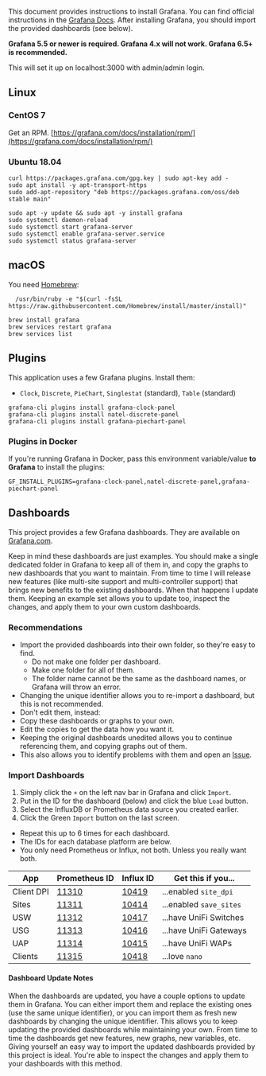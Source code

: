 This document provides instructions to install Grafana.
You can find official instructions in the [Grafana Docs](https://grafana.com/docs/installation/).
After installing Grafana, you should import the provided dashboards (see below).

**Grafana 5.5 or newer is required. Grafana 4.x will not work. Grafana 6.5+ is recommended.**

This will set it up on localhost:3000 with admin/admin login.

## Linux

### CentOS 7

Get an RPM. [https://grafana.com/docs/installation/rpm/](https://grafana.com/docs/installation/rpm/)

### Ubuntu 18.04

```shell
curl https://packages.grafana.com/gpg.key | sudo apt-key add -
sudo apt install -y apt-transport-https
sudo add-apt-repository "deb https://packages.grafana.com/oss/deb stable main"

sudo apt -y update && sudo apt -y install grafana
sudo systemctl daemon-reload
sudo systemctl start grafana-server
sudo systemctl enable grafana-server.service
sudo systemctl status grafana-server
```

## macOS

You need [Homebrew](https://brew.sh/):

```shell
  /usr/bin/ruby -e "$(curl -fsSL https://raw.githubusercontent.com/Homebrew/install/master/install)"
```

```shell
brew install grafana
brew services restart grafana
brew services list
```

## Plugins

This application uses a few Grafana plugins. Install them:

-   `Clock`, `Discrete`, `PieChart`, `Singlestat` (standard), `Table` (standard)

```shell
grafana-cli plugins install grafana-clock-panel
grafana-cli plugins install natel-discrete-panel
grafana-cli plugins install grafana-piechart-panel
```

### Plugins in Docker

If you're running Grafana in Docker, pass this environment
variable/value **to Grafana** to install the plugins:

```shell
GF_INSTALL_PLUGINS=grafana-clock-panel,natel-discrete-panel,grafana-piechart-panel
```

## Dashboards

This project provides a few Grafana dashboards. They are available on
[Grafana.com](https://grafana.com/dashboards?search=unifi-poller).

Keep in mind these dashboards are just examples. You should make a single dedicated folder
in Grafana to keep all of them in, and copy the graphs to new dashboards that you want to maintain.
From time to time I will release new features (like multi-site support and multi-controller support)
that brings new benefits to the existing dashboards. When that happens I update them.
Keeping an example set allows you to update too, inspect the changes, and apply them
to your own custom dashboards.

### Recommendations

-   Import the provided dashboards into their own folder, so they're easy to find.
    -   Do not make one folder per dashboard.
    -   Make one folder for all of them.
    -   The folder name cannot be the same as the dashboard names, or Grafana will throw an error.
-   Changing the unique identifier allows you to re-import a dashboard, but this is not recommended.
-   Don't edit them, instead:
-   Copy these dashboards or graphs to your own.
-   Edit the copies to get the data how you want it.
-   Keeping the original dashboards unedited allows you to continue referencing them,
    and copying graphs out of them.
-   This also allows you to identify problems with them and open an
    [Issue](https://github.com/unifi-poller/unifi-poller/issues).

### Import Dashboards

1.  Simply click the `+` on the left nav bar in Grafana and click `Import`.
1.  Put in the ID for the dashboard (below) and click the blue `Load` button.
1.  Select the InfluxDB or Prometheus data source you created earlier.
1.  Click the Green `Import` button on the last screen.
-   Repeat this up to 6 times for each dashboard.
-   The IDs for each database platform are below.
-   You only need Prometheus or Influx, not both. Unless you really want both.

|App|Prometheus ID|Influx ID|Get this if you...|
|---|---|---|---|
|Client DPI|[11310](https://grafana.com/grafana/dashboards/11310)|[10419](https://grafana.com/grafana/dashboards/10419)|...enabled `site_dpi`|
|Sites|[11311](https://grafana.com/grafana/dashboards/11311)|[10414](https://grafana.com/grafana/dashboards/10414)|...enabled `save_sites`|
|USW|[11312](https://grafana.com/grafana/dashboards/11312)|[10417](https://grafana.com/grafana/dashboards/10417)|...have UniFi Switches|
|USG|[11313](https://grafana.com/grafana/dashboards/11313)|[10416](https://grafana.com/grafana/dashboards/10416)|...have UniFi Gateways|
|UAP|[11314](https://grafana.com/grafana/dashboards/11314)|[10415](https://grafana.com/grafana/dashboards/10415)|...have UniFi WAPs|
|Clients|[11315](https://grafana.com/grafana/dashboards/11315)|[10418](https://grafana.com/grafana/dashboards/10418)|...love `nano`|

#### Dashboard Update Notes

When the dashboards are updated, you have a couple options to update them in Grafana.
You can either import them and replace the existing ones (use the same unique identifier),
or you can import them as fresh new dashboards by changing the unique identifier.
This allows you to keep updating the provided dashboards while maintaining your own.
From time to time the dashboards get new features, new graphs, new variables, etc.
Giving yourself an easy way to import the updated dashboards provided by this project is ideal.
You're able to inspect the changes and apply them to your dashboards with this method.
